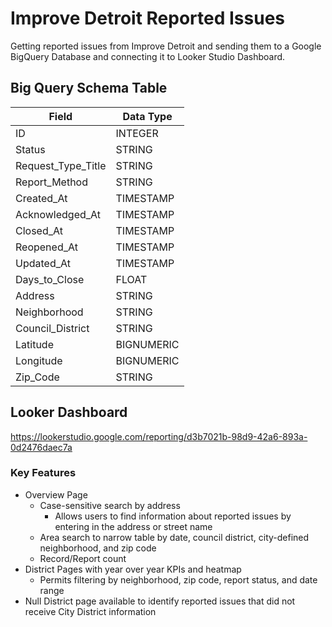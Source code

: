 # Improve Detroit Reported Issues
Getting reported issues from Improve Detroit and sending them to a Google BigQuery Database and connecting it to Looker Studio Dashboard.

## Big Query Schema Table
| Field  | Data Type |
| ------------- | ------------- |
| ID  | INTEGER  |
| Status  | STRING  |
| Request_Type_Title  | STRING  |
| Report_Method  | STRING  |
| Created_At  | TIMESTAMP  |
| Acknowledged_At  | TIMESTAMP  |
| Closed_At  | TIMESTAMP  |
| Reopened_At  | TIMESTAMP  |
| Updated_At  | TIMESTAMP  |
| Days_to_Close  | FLOAT  |
| Address  | STRING  |
| Neighborhood  | STRING  |
| Council_District  | STRING  |
| Latitude  | BIGNUMERIC  |
| Longitude  | BIGNUMERIC  |
| Zip_Code  | STRING  |


## Looker Dashboard
https://lookerstudio.google.com/reporting/d3b7021b-98d9-42a6-893a-0d2476daec7a
### Key Features
- Overview Page
  - Case-sensitive search by address
    -  Allows users to find information about reported issues by entering in the address or street name
  -  Area search to narrow table by date, council district, city-defined neighborhood, and zip code
  -  Record/Report count
- District Pages with year over year KPIs and heatmap
  - Permits filtering by neighborhood, zip code, report status, and date range
- Null District page available to identify reported issues that did not receive City District information
